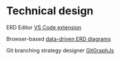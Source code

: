 # Technical design

ERD Editor [VS Code extension](https://github.com/vuerd/vuerd-vscode)

Browser-based [data-driven ERD diagrams](https://dbdiagram.io/d)

Git branching strategy designer [GitGraphJs](https://gitgraphjs.com)
